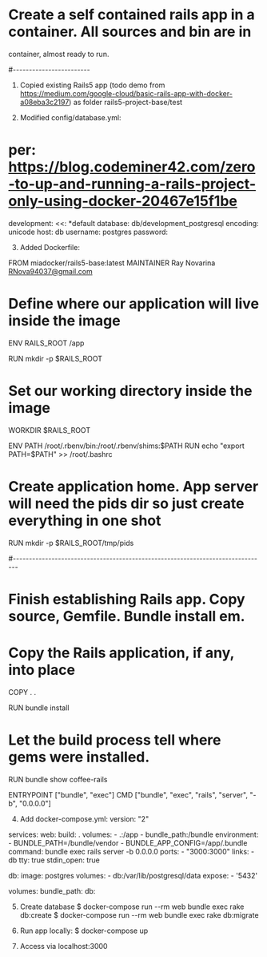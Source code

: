 # Create a self contained rails app in a container. All sources and bin are in
container, almost ready to run.


#------------------------
1) Copied existing Rails5 app (todo demo from https://medium.com/google-cloud/basic-rails-app-with-docker-a08eba3c2197)
as folder rails5-project-base/test

2) Modified config/database.yml:
  # per: https://blog.codeminer42.com/zero-to-up-and-running-a-rails-project-only-using-docker-20467e15f1be
development:
  <<: *default
  database: db/development_postgresql
  encoding: unicode
  host: db
  username: postgres
  password:

3) Added Dockerfile:

FROM miadocker/rails5-base:latest
MAINTAINER Ray Novarina <RNova94037@gmail.com>

# Define where our application will live inside the image
ENV RAILS_ROOT /app

RUN mkdir -p $RAILS_ROOT

# Set our working directory inside the image
WORKDIR $RAILS_ROOT

ENV PATH /root/.rbenv/bin:/root/.rbenv/shims:$PATH
RUN echo "export PATH=$PATH" >> /root/.bashrc

# Create application home. App server will need the pids dir so just create everything in one shot
RUN mkdir -p $RAILS_ROOT/tmp/pids

#-------------------------------------------------------------------------------
# Finish establishing Rails app. Copy source, Gemfile. Bundle install em.

# Copy the Rails application, if any, into place
COPY . .

RUN bundle install

# Let the build process tell where gems were installed.
RUN bundle show coffee-rails

ENTRYPOINT ["bundle", "exec"]
CMD ["bundle", "exec", "rails", "server", "-b", "0.0.0.0"]

4) Add docker-compose.yml:
version: "2"

services:
  web:
    build: .
    volumes:
      - .:/app
      - bundle_path:/bundle
    environment:
      - BUNDLE_PATH=/bundle/vendor
      - BUNDLE_APP_CONFIG=/app/.bundle
    command: bundle exec rails server -b 0.0.0.0
    ports:
      - "3000:3000"
    links:
      - db
    tty: true
    stdin_open: true

  db:
    image: postgres
    volumes:
      - db:/var/lib/postgresql/data
    expose:
      - '5432'

volumes:
  bundle_path:
  db:

5) Create database
$ docker-compose run --rm web bundle exec rake db:create
$ docker-compose run --rm web bundle exec rake db:migrate

6) Run app locally:
$ docker-compose up

7) Access via localhost:3000
